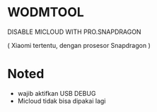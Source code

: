 # WODMTOOL

DISABLE MICLOUD WITH PRO.SNAPDRAGON

( Xiaomi tertentu, dengan prosesor Snapdragon )


# Noted

- wajib aktifkan USB DEBUG
- Micloud tidak bisa dipakai lagi
